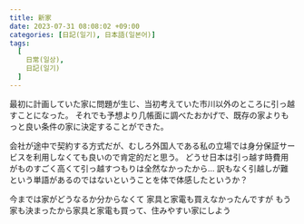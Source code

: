 ```yaml
---
title: 新家
date: 2023-07-31 08:08:02 +09:00
categories: [日記(일기), 日本語(일본어)]
tags:
  [
    日常(일상),
    日記(일기)
  ]
---
```

最初に計画していた家に問題が生じ、当初考えていた市川以外のところに引っ越すことになった。
それでも予想より几帳面に調べたおかげで、既存の家よりもっと良い条件の家に決定することができた。

会社が途中で契約する方式だが、むしろ外国人である私の立場では身分保証サービスを利用しなくても良いので肯定的だと思う。
どうせ日本は引っ越す時費用がものすごく高くて引っ越すつもりは全然なかったから…
訳もなく引越しが難という単語があるのではないということを体で体感したというか？

今までは家がどうなるか分からなくて 家具と家電も買えなかったんですが
もう家も決まったから家具と家電も買って、住みやすい家にしよう